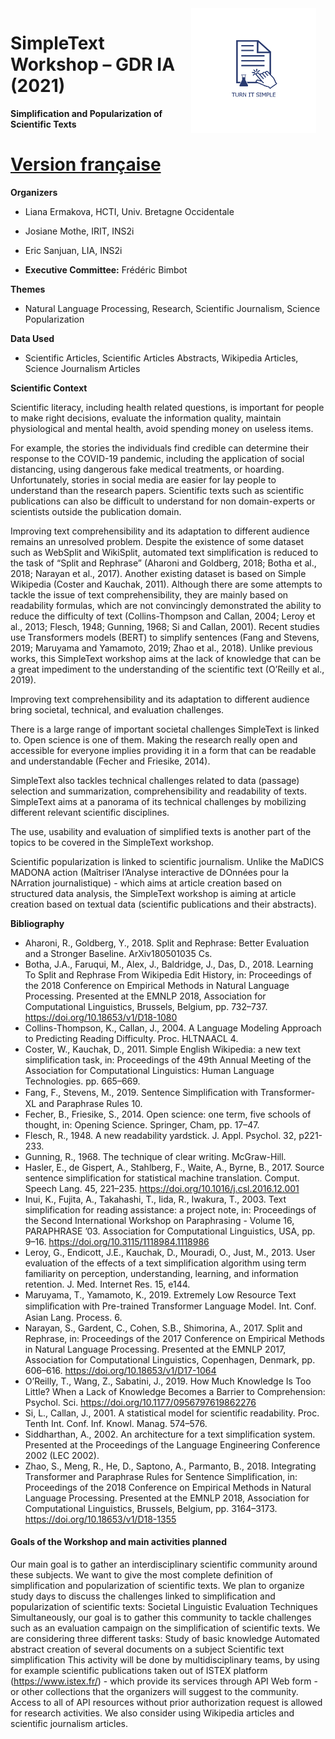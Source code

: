 <img src="simpletext-logo-blue%20(1).png" style="float:right; margin:0px 15px 15px 0px; cursor:pointer; cursor:hand; border:0" width="200" height="200"/>

# SimpleText Workshop – GDR IA (2021)
**Simplification and Popularization of Scientific Texts**

# [Version française](https://simpletext-madics.github.io/2021/)

**Organizers**
* Liana Ermakova, HCTI, Univ. Bretagne Occidentale
* Josiane Mothe, IRIT, INS2i
* Eric Sanjuan, LIA, INS2i

* **Executive Committee:** Frédéric Bimbot

**Themes**

* Natural Language Processing, Research, Scientific Journalism, Science Popularization

**Data Used**

* Scientific Articles, Scientific Articles Abstracts, Wikipedia Articles, Science Journalism Articles


**Scientific Context**

Scientific literacy, including health related questions, is important for people to make right decisions, evaluate the information quality, maintain physiological and mental health, avoid spending money on useless items.

For example, the stories the individuals find credible can determine their response to the COVID-19 pandemic, including the application of social distancing, using dangerous fake medical treatments, or hoarding. Unfortunately, stories in social media are easier for lay people to understand than the research papers. Scientific texts such as scientific publications can also be difficult to understand for non domain-experts or scientists outside the publication domain.

Improving text comprehensibility and its adaptation to different audience remains an unresolved problem. Despite the existence of some dataset such as WebSplit and WikiSplit, automated text simplification is reduced to the task of “Split and Rephrase” (Aharoni and Goldberg, 2018; Botha et al., 2018; Narayan et al., 2017). Another existing dataset is based on Simple Wikipedia (Coster and Kauchak, 2011). Although there are some attempts to tackle the issue of text comprehensibility, they are mainly based on readability formulas, which are not convincingly demonstrated the ability to reduce the difficulty of text (Collins-Thompson and Callan, 2004; Leroy et al., 2013; Flesch, 1948; Gunning, 1968; Si and Callan, 2001). Recent studies use Transformers models (BERT) to simplify sentences (Fang and Stevens, 2019; Maruyama and Yamamoto, 2019; Zhao et al., 2018). Unlike previous works, this SimpleText workshop aims at the lack of knowledge that can be a great impediment to the understanding of the scientific text (O’Reilly et al., 2019).

Improving text comprehensibility and its adaptation to different audience bring societal, technical, and evaluation challenges.

There is a large range of important societal challenges SimpleText is linked to. Open science is one of them. Making the research really open and accessible for everyone implies providing it in a form that can be readable and understandable (Fecher and Friesike, 2014).

SimpleText also tackles technical challenges related to data (passage) selection and summarization, comprehensibility and readability of texts. SimpleText aims at a panorama of its technical challenges by mobilizing different relevant scientific disciplines.

The use, usability and evaluation of simplified texts is another part of the topics to be covered in the SimpleText workshop.

Scientific popularization is linked to scientific journalism. Unlike the MaDICS MADONA action (Maîtriser l’Analyse interactive de DOnnées pour la NArration journalistique) - which aims at article creation based on structured data analysis, the SimpleText workshop is aiming at article creation based on textual data (scientific publications and their abstracts).

**Bibliography**

* Aharoni, R., Goldberg, Y., 2018. Split and Rephrase: Better Evaluation and a Stronger Baseline. ArXiv180501035 Cs.
* Botha, J.A., Faruqui, M., Alex, J., Baldridge, J., Das, D., 2018. Learning To Split and Rephrase From Wikipedia Edit History, in: Proceedings of the 2018 Conference on Empirical Methods in Natural Language Processing. Presented at the EMNLP 2018, Association for Computational Linguistics, Brussels, Belgium, pp. 732–737\. https://doi.org/10.18653/v1/D18-1080
* Collins-Thompson, K., Callan, J., 2004. A Language Modeling Approach to Predicting Reading Difficulty. Proc. HLTNAACL 4.
* Coster, W., Kauchak, D., 2011. Simple English Wikipedia: a new text simplification task, in: Proceedings of the 49th Annual Meeting of the Association for Computational Linguistics: Human Language Technologies. pp. 665–669.
* Fang, F., Stevens, M., 2019. Sentence Simpliﬁcation with Transformer-XL and Paraphrase Rules 10.
* Fecher, B., Friesike, S., 2014. Open science: one term, five schools of thought, in: Opening Science. Springer, Cham, pp. 17–47.
* Flesch, R., 1948. A new readability yardstick. J. Appl. Psychol. 32, p221-233.
* Gunning, R., 1968. The technique of clear writing. McGraw-Hill.
* Hasler, E., de Gispert, A., Stahlberg, F., Waite, A., Byrne, B., 2017. Source sentence simplification for statistical machine translation. Comput. Speech Lang. 45, 221–235\. https://doi.org/10.1016/j.csl.2016.12.001
* Inui, K., Fujita, A., Takahashi, T., Iida, R., Iwakura, T., 2003. Text simplification for reading assistance: a project note, in: Proceedings of the Second International Workshop on Paraphrasing - Volume 16, PARAPHRASE ’03. Association for Computational Linguistics, USA, pp. 9–16\. https://doi.org/10.3115/1118984.1118986
* Leroy, G., Endicott, J.E., Kauchak, D., Mouradi, O., Just, M., 2013. User evaluation of the effects of a text simplification algorithm using term familiarity on perception, understanding, learning, and information retention. J. Med. Internet Res. 15, e144.
* Maruyama, T., Yamamoto, K., 2019. Extremely Low Resource Text simpliﬁcation with Pre-trained Transformer Language Model. Int. Conf. Asian Lang. Process. 6\.
* Narayan, S., Gardent, C., Cohen, S.B., Shimorina, A., 2017. Split and Rephrase, in: Proceedings of the 2017 Conference on Empirical Methods in Natural Language Processing. Presented at the EMNLP 2017, Association for Computational Linguistics, Copenhagen, Denmark, pp. 606–616\. https://doi.org/10.18653/v1/D17-1064
* O’Reilly, T., Wang, Z., Sabatini, J., 2019. How Much Knowledge Is Too Little? When a Lack of Knowledge Becomes a Barrier to Comprehension: Psychol. Sci. https://doi.org/10.1177/0956797619862276
* Si, L., Callan, J., 2001. A statistical model for scientific readability. Proc. Tenth Int. Conf. Inf. Knowl. Manag. 574–576.
* Siddharthan, A., 2002. An architecture for a text simplification system. Presented at the Proceedings of the Language Engineering Conference 2002 (LEC 2002).
* Zhao, S., Meng, R., He, D., Saptono, A., Parmanto, B., 2018. Integrating Transformer and Paraphrase Rules for Sentence Simplification, in: Proceedings of the 2018 Conference on Empirical Methods in Natural Language Processing. Presented at the EMNLP 2018, Association for Computational Linguistics, Brussels, Belgium, pp. 3164–3173\. https://doi.org/10.18653/v1/D18-1355

#### Goals of the Workshop and main activities planned

Our main goal is to gather an interdisciplinary scientific community around these subjects. We want to give the most complete definition of simplification and popularization of scientific texts. We plan to organize study days to discuss the challenges linked to simplification and popularization of scientific texts: Societal Linguistic Evaluation Techniques Simultaneously, our goal is to gather this community to tackle challenges such as an evaluation campaign on the simplification of scientific texts. We are considering three different tasks: Study of basic knowledge Automated abstract creation of several documents on a subject Scientific text simplification This activity will be done by multidisciplinary teams, by using for example scientific publications taken out of ISTEX platform (https://www.istex.fr/) - which provide its services through API Web form - or other collections that the organizers will suggest to the community. Access to all of API resources without prior authorization request is allowed for research activities. We also consider using Wikipedia articles and scientific journalism articles.
